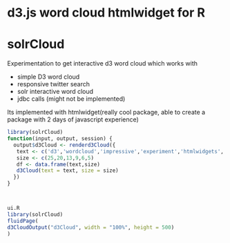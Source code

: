 # d3.js word cloud htmlwidget for R

# solrCloud

Experimentation to get interactive d3 word cloud which works with

   - simple D3 word cloud
   - responsive twitter search
   - solr interactive word cloud
   - jdbc calls (might not be implemented)

Its implemented with htmlwidget(really cool package, able to create a package with 2 days of javascript experience)

```server.R
library(solrCloud)
function(input, output, session) {
  output$d3Cloud <- renderd3Cloud({
   text <- c('d3','wordcloud','impressive','experiment','htmlwidgets','myfirstwidget')
   size <- c(25,20,13,9,6,5)
   df <- data.frame(text,size)
   d3Cloud(text = text, size = size)
  })
}



ui.R
library(solrCloud)
fluidPage(
d3CloudOutput("d3Cloud", width = "100%", height = 500)
)
```